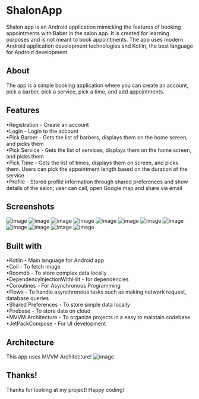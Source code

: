# ShalonApp

Shalon app is an Android application mimicking the features of booking appointments with Baber in the salon app. It is created for learning purposes and is not meant to book appointments. The app uses modern Android application development technologies and Kotlin, the best language for Android development.

## About

The app is a simple booking application where you can create an account, pick a barber, pick a service, pick a time, and add appointments.

## Features

•Registration - Create an account <br />
•Login - Login to the account <br />
•Pick Barber - Gets the list of barbers, displays them on the home screen, and picks them<br />
•Pick Service - Gets the list of services, displays them on the home screen, and picks them<br />
•Pick Time - Gets the list of times, displays them on screen, and picks them. Users can pick the appointment length based on the duration of the service <br />
•Profile - Stored profile information through shared preferences and show details of the salon; user can call, open Google map and share via email <br />


## Screenshots
![image](https://github.com/myofficework000/ShalonApp/assets/43142128/df3677df-a4a5-4704-9785-63128ceba1db)
![image](https://github.com/myofficework000/ShalonApp/assets/43142128/4a02a9e9-e57c-4491-aefa-75b0f5883e51)
![image](https://github.com/myofficework000/ShalonApp/assets/43142128/2e51a4dd-139e-4646-8d86-60ffd31f5af7)
![image](https://github.com/myofficework000/ShalonApp/assets/43142128/bcd5a44f-3805-4d01-958c-e6f93f46c299)
![image](https://github.com/myofficework000/ShalonApp/assets/43142128/0a44aac1-6be5-4f52-a7ce-ac6d3b0c7ffc)
![image](https://github.com/myofficework000/ShalonApp/assets/43142128/bc07d6bf-2370-439e-8c72-f4b1fd1db6a1)
![image](https://github.com/myofficework000/ShalonApp/assets/43142128/45c49e69-41e4-443b-a7ba-4651735afb02)
![image](https://github.com/myofficework000/ShalonApp/assets/43142128/0e0d78f8-f6ce-4958-8729-f3bde97f8f97)
![image](https://github.com/myofficework000/ShalonApp/assets/43142128/a5eac781-1bb3-4491-a662-65860b685f32)
![image](https://github.com/myofficework000/ShalonApp/assets/43142128/cd330ade-ce94-42e8-97bb-7fc4226db2fe)
![image](https://github.com/myofficework000/ShalonApp/assets/43142128/04125c00-a0ce-44a9-8739-a74fa9605ebe)
![image](https://github.com/myofficework000/ShalonApp/assets/43142128/2418d293-80f1-419c-b497-32c92c1ee93e)




## Built with

•Kotlin - Main language for Android app <br />
•Coil - To fetch image <br />
•Roomdb - To store complex data locally <br />
•DependencyInjectionWithHilt - for dependencies <br />
•Coroutines - For Asynchronous Programming <br />
•Flows - To handle asynchronous tasks such as making  network request, database queries<br />
•Shared Preferences - To store simple data locally <br />
•Firebase - To store data on cloud <br />
•MVVM Architecture - To organize projects in a easy to maintain codebase<br />
•JetPackCompose - For UI development<br />

## Architecture

This app uses MVVM Architecture!
![image](https://github.com/myofficework000/ShalonApp/assets/43142128/5f443ce4-5ba8-4a75-958f-5b55cb04329d)



## Thanks!

Thanks for looking at my project! Happy coding!
